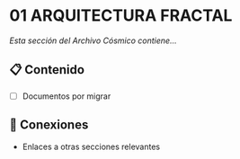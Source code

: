 # 01 ARQUITECTURA FRACTAL

*Esta sección del Archivo Cósmico contiene...*

## 📋 Contenido
- [ ] Documentos por migrar

## 🔗 Conexiones
- Enlaces a otras secciones relevantes

